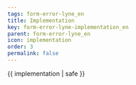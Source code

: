 ```yaml
---
tags: form-error-lyne_en
title: Implementation
key: form-error-lyne-implementation_en
parent: form-error-lyne_en
icon: implementation
order: 3
permalink: false  
---
```

 {{ implementation | safe }}


